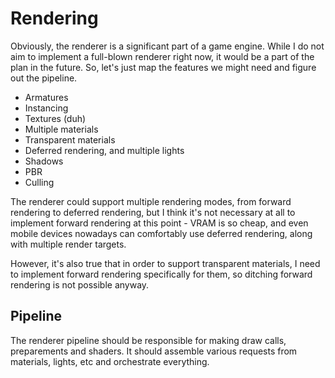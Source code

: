 # Rendering

Obviously, the renderer is a significant part of a game engine. While I do not
aim to implement a full-blown renderer right now, it would be a part of the plan
in the future. So, let's just map the features we might need and figure out the
pipeline.

- Armatures
- Instancing
- Textures (duh)
- Multiple materials
- Transparent materials
- Deferred rendering, and multiple lights
- Shadows
- PBR
- Culling

The renderer could support multiple rendering modes, from forward rendering to
deferred rendering, but I think it's not necessary at all to implement forward
rendering at this point - VRAM is so cheap, and even mobile devices nowadays can
comfortably use deferred rendering, along with multiple render targets.

However, it's also true that in order to support transparent materials, I need
to implement forward rendering specifically for them, so ditching forward
rendering is not possible anyway.

## Pipeline

The renderer pipeline should be responsible for making draw calls, preparements
and shaders. It should assemble various requests from materials, lights, etc and
orchestrate everything.
